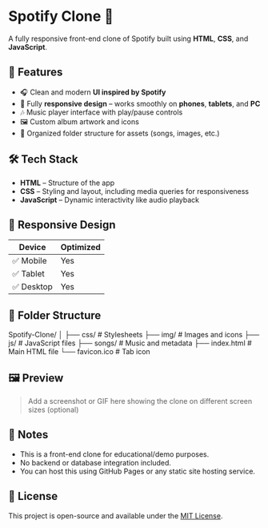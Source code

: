 # Spotify Clone 🎵

A fully responsive front-end clone of Spotify built using **HTML**, **CSS**, and **JavaScript**.

## 🚀 Features

- 🎧 Clean and modern **UI inspired by Spotify**
- 📱 Fully **responsive design** – works smoothly on **phones**, **tablets**, and **PC**
- 🎶 Music player interface with play/pause controls
- 🖼️ Custom album artwork and icons
- 📁 Organized folder structure for assets (songs, images, etc.)

## 🛠️ Tech Stack

- **HTML** – Structure of the app
- **CSS** – Styling and layout, including media queries for responsiveness
- **JavaScript** – Dynamic interactivity like audio playback

## 📱 Responsive Design

| Device      | Optimized |
|-------------|-----------|
| ✅ Mobile    | Yes       |
| ✅ Tablet    | Yes       |
| ✅ Desktop   | Yes       |

## 📂 Folder Structure

Spotify-Clone/
│
├── css/ # Stylesheets
├── img/ # Images and icons
├── js/ # JavaScript files
├── songs/ # Music and metadata
├── index.html # Main HTML file
└── favicon.ico # Tab icon



## 🖼️ Preview

> Add a screenshot or GIF here showing the clone on different screen sizes (optional)

## 📌 Notes

- This is a front-end clone for educational/demo purposes.
- No backend or database integration included.
- You can host this using GitHub Pages or any static site hosting service.

## 📜 License

This project is open-source and available under the [MIT License](LICENSE).

